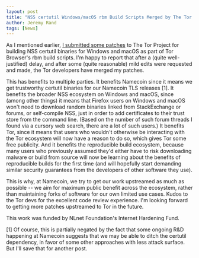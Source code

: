 ```yaml
---
layout: post
title: "NSS certutil Windows/macOS rbm Build Scripts Merged by The Tor Project"
author: Jeremy Rand
tags: [News]
---
```


As I mentioned earlier, [I submitted some patches]({{site.baseurl}}2018/09/27/certutil-windows-rbm-submitted-tor-project.html) to The Tor Project for building NSS certutil binaries for Windows and macOS as part of Tor Browser's rbm build scripts.  I'm happy to report that after a (quite well-justified) delay, and after some (quite reasonable) mild edits were requested and made, the Tor developers have merged my patches.

This has benefits to multiple parties.  It benefits Namecoin since it means we get trustworthy certutil binaries for our Namecoin TLS releases [1].  It benefits the broader NSS ecosystem on Windows and macOS, since (among other things) it means that Firefox users on Windows and macOS won't need to download random binaries linked from StackExchange or forums, or self-compile NSS, just in order to add certificates to their trust store from the command line.  (Based on the number of such forum threads I found via a cursory web search, there are a lot of such users.)  It benefits Tor, since it means that users who wouldn't otherwise be interacting with the Tor ecosystem will now have a reason to do so, which gives Tor some free publicity.  And it benefits the reproducible build ecosystem, because many users who previously assumed they'd either have to risk downloading malware or build from source will now be learning about the benefits of reproducible builds for the first time (and will hopefully start demanding similar security guarantees from the developers of other software they use).

This is why, at Namecoin, we try to get our work upstreamed as much as possible -- we aim for maximum public benefit across the ecosystem, rather than maintaining forks of software for our own limited use cases.  Kudos to the Tor devs for the excellent code review experience.  I'm looking forward to getting more patches upstreamed to Tor in the future.

This work was funded by NLnet Foundation's Internet Hardening Fund.

[1] Of course, this is partially negated by the fact that some ongoing R&D happening at Namecoin suggests that we may be able to ditch the certutil dependency, in favor of some other approaches with less attack surface.  But I'll save that for another post.
